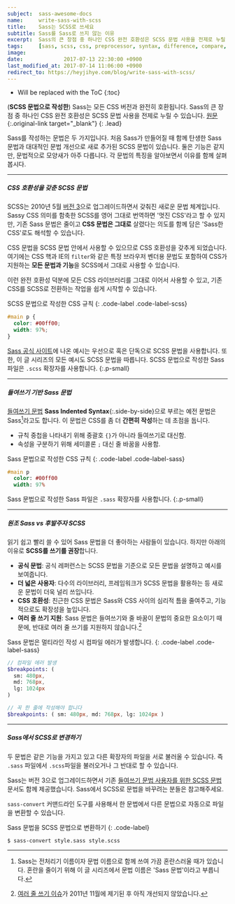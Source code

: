 ```yaml
---
subject:  sass-awesome-docs
name:     write-sass-with-scss
title:    Sass는 SCSS로 쓰세요
subtitle: Sass를 Sass로 쓰지 않는 이유
excerpt:  Sass의 큰 장점 중 하나인 CSS 완전 호환성은 SCSS 문법 사용을 전제로 누릴 수 있습니다.
tags:     [sass, scss, css, preprocessor, syntax, difference, compare, convert, 전처리기, 문법, 비교, 차이, 선택, 변경]
image:    
date:             2017-07-13 22:30:00 +0900
last_modified_at: 2017-07-14 11:06:00 +0900
redirect_to: https://heyjihye.com/blog/write-sass-with-scss/
---
```


* Will be replaced with the ToC
{:toc}

(**SCSS 문법으로 작성한**) Sass는 모든 CSS 버전과 완전히 호환됩니다. Sass의 큰 장점 중 하나인 CSS 완전 호환성은 SCSS 문법 사용을 전제로 누릴 수 있습니다.
[원문](http://sass-lang.com/documentation/file.SASS_REFERENCE.html#Syntax){:.original-link target="_blank"}
{: .lead}

Sass를 작성하는 문법은 두 가지입니다. 처음 Sass가 만들어질 때 함께 탄생한 Sass 문법과 대대적인 문법 개선으로 새로 추가된 SCSS 문법이 있습니다.
둘은 기능은 같지만, 문법적으로 모양새가 아주 다릅니다. 각 문법의 특징을 알아보면서 이유를 함께 살펴봅시다.

***

##### CSS 호환성을 갖춘 SCSS 문법
SCSS는 2010년 5월 [버전 3](http://sass-lang.com/documentation/file.SASS_CHANGELOG.html#300)으로 업그레이드하면서 갖춰진 새로운 문법 체계입니다. 
Sassy CSS 의미를 함축한 SCSS를 영어 그대로 번역하면 '멋진 CSS'라고 할 수 있지만,
기존 Sass 문법은 줄이고 **CSS 문법은 그대로** 살렸다는 의도를 함께 담은 'Sass한 CSS'로도 해석할 수 있습니다.

CSS 문법을 SCSS 문법 안에서 사용할 수 있으므로 CSS 호환성을 갖추게 되었습니다.
여기에는 CSS 핵과 IE의 `filter`와 같은 특정 브라우저 벤더용 문법도 포함하여 CSS가 지원하는 **모든 문법과 기능**을 SCSS에서 그대로 사용할 수 있습니다.

이런 완전 호환성 덕분에 모든 CSS 라이브러리를 그대로 이어서 사용할 수 있고, 기존 CSS를 SCSS로 전환하는 작업을 쉽게 시작할 수 있습니다.

SCSS 문법으로 작성한 CSS 규칙
{: .code-label .code-label-scss}
~~~ scss
#main p {
  color: #00ff00;
  width: 97%;
}
~~~

[Sass 공식 사이트](http://sass-lang.com/)에 나온 예시는 우선으로 혹은 단독으로 SCSS 문법을 사용합니다.
또한, 이 글 시리즈의 모든 예시도 SCSS 문법을 따릅니다. SCSS 문법으로 작성한 Sass 파일은 `.scss` 확장자를 사용합니다.
{:.p-small}

***

##### 들여쓰기 기반 Sass 문법

[들여쓰기 문법](http://sass-lang.com/documentation/file.INDENTED_SYNTAX.html) **Sass Indented Syntax**{:.side-by-side}으로 부르는 예전 문법은 Sass[^sass]라고도 합니다.
이 문법은 CSS를 좀 더 **간편히 작성**하는 데 초점을 둡니다.

- 규칙 중첩을 나타내기 위해 중괄호 `{}`가 아니라 들여쓰기로 대신함.
- 속성을 구분하기 위해 세미콜론 `;` 대신 줄 바꿈을 사용함.

Sass 문법으로 작성한 CSS 규칙
{: .code-label .code-label-sass}
~~~ sass
#main p
  color: #00ff00
  width: 97%
~~~

Sass 문법으로 작성한 Sass 파일은 `.sass` 확장자를 사용합니다.
{:.p-small}

***

##### 원조 Sass vs 후발주자 SCSS
읽기 쉽고 빨리 쓸 수 있어 Sass 문법을 더 좋아하는 사람들이 있습니다.
하지만 아래의 이유로 **SCSS를 쓰기를 권장**합니다.

- **공식 문법**: 공식 레퍼런스는 SCSS 문법을 기준으로 모든 문법을 설명하고 예시를 보여줍니다.
- **더 넓은 사용자**: 다수의 라이브러리, 프레임워크가 SCSS 문법을 활용하는 등 새로운 문법이 더욱 널리 쓰입니다.
- **CSS 호환성**: 친근한 CSS 문법은 Sass와 CSS 사이의 심리적 틈을 줄여주고, 기능적으로도 확장성을 높입니다.
- **여러 줄 쓰기 지원**: Sass 문법은 들여쓰기와 줄 바꿈이 문법의 중요한 요소이기 때문에, 반대로 여러 줄 쓰기를 지원하지 않습니다.[^multiline]

Sass 문법은 멀티라인 작성 시 컴파일 에러가 발생합니다.
{: .code-label .code-label-sass}
~~~ sass
// 컴파일 에러 발생
$breakpoints: (
  sm: 480px,
  md: 768px,
  lg: 1024px
)

// 꼭 한 줄에 작성해야 합니다
$breakpoints: ( sm: 480px, md: 768px, lg: 1024px )
~~~

***

##### Sass에서 SCSS로 변경하기

두 문법은 같은 기능을 가지고 있고 다른 확장자의 파일을 서로 불러올 수 있습니다.
즉 `.sass` 파일에서 `.scss`파일을 불러오거나 그 반대로 할 수 있습니다.

Sass는 버전 3으로 업그레이드하면서 기존 [들여쓰기 문법 사용자를 위한 SCSS 문법](http://sass-lang.com/documentation/file.SCSS_FOR_SASS_USERS.html) 문서도 함께 제공했습니다. 
Sass에서 SCSS로 문법을 바꾸려는 분들은 참고해주세요.

`sass-convert` 커맨드라인 도구를 사용해서 한 문법에서 다른 문법으로 자동으로 파일을 변환할 수 있습니다.

Sass 문법을 SCSS 문법으로 변환하기
{: .code-label}
~~~
$ sass-convert style.sass style.scss
~~~


[^sass]: Sass는 전처리기 이름이자 문법 이름으로 함께 쓰여 가끔 혼란스러울 때가 있습니다. 혼란을 줄이기 위해 이 글 시리즈에서 문법 이름은 'Sass 문법'이라고 부릅니다.
[^multiline]: [여러 줄 쓰기 이슈](https://github.com/sass/sass/issues/216)가 2011년 11월에 제기된 후 아직 개선되지 않았습니다.
